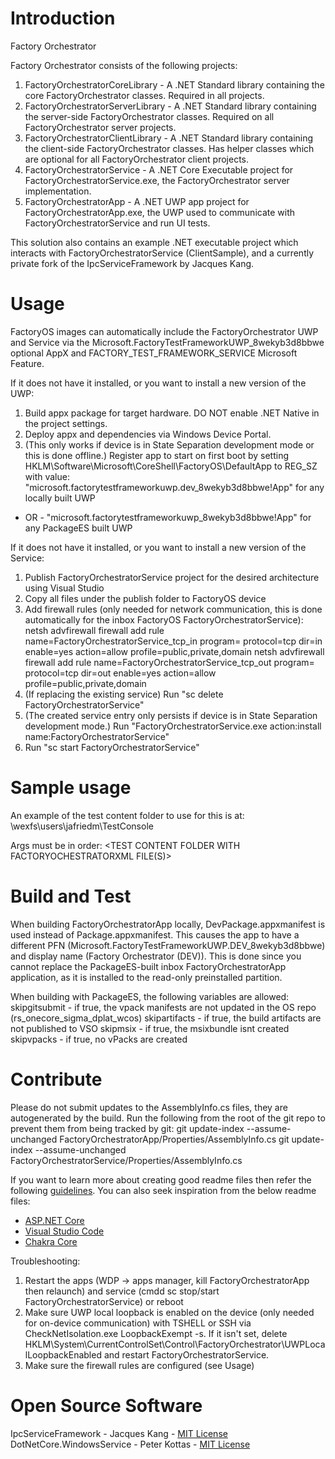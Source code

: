 # Introduction 
Factory Orchestrator

Factory Orchestrator consists of the following projects:
1) FactoryOrchestratorCoreLibrary - A .NET Standard library containing the core FactoryOrchestrator classes. Required in all projects.
2) FactoryOrchestratorServerLibrary - A .NET Standard library containing the server-side FactoryOrchestrator classes. Required on all FactoryOrchestrator server projects.
3) FactoryOrchestratorClientLibrary - A .NET Standard library containing the client-side FactoryOrchestrator classes. Has helper classes which are optional for all FactoryOrchestrator client projects.
4) FactoryOrchestratorService - A .NET Core Executable project for FactoryOrchestratorService.exe, the FactoryOrchestrator server implementation.
5) FactoryOrchestratorApp - A .NET UWP app project for FactoryOrchestratorApp.exe, the UWP used to communicate with FactoryOrchestratorService and run UI tests.

This solution also contains an example .NET executable project which interacts with FactoryOrchestratorService (ClientSample), and a currently private fork of the IpcServiceFramework by Jacques Kang.

# Usage
FactoryOS images can automatically include the FactoryOrchestrator UWP and Service via the Microsoft.FactoryTestFrameworkUWP_8wekyb3d8bbwe optional AppX and FACTORY_TEST_FRAMEWORK_SERVICE Microsoft Feature.

If it does not have it installed, or you want to install a new version of the UWP:
1) Build appx package for target hardware. DO NOT enable .NET Native in the project settings.
2) Deploy appx and dependencies via Windows Device Portal.
3) (This only works if device is in State Separation development mode or this is done offline.) Register app to start on first boot by setting HKLM\Software\Microsoft\CoreShell\FactoryOS\DefaultApp to REG_SZ with value:
"microsoft.factorytestframeworkuwp.dev_8wekyb3d8bbwe!App" for any locally built UWP
- OR - 
"microsoft.factorytestframeworkuwp_8wekyb3d8bbwe!App" for any PackageES built UWP

If it does not have it installed, or you want to install a new version of the Service:
1) Publish FactoryOrchestratorService project for the desired architecture using Visual Studio
2) Copy all files under the publish folder to FactoryOS device
3) Add firewall rules (only needed for network communication, this is done automatically for the inbox FactoryOS FactoryOrchestratorService):
netsh advfirewall firewall add rule name=FactoryOrchestratorService_tcp_in program=<Path to FactoryOrchestratorService.exe> protocol=tcp dir=in enable=yes action=allow profile=public,private,domain
netsh advfirewall firewall add rule name=FactoryOrchestratorService_tcp_out program=<Path to FactoryOrchestratorService.exe> protocol=tcp dir=out enable=yes action=allow profile=public,private,domain
4) (If replacing the existing service) Run "sc delete FactoryOrchestratorService" 
5) (The created service entry only persists if device is in State Separation development mode.) Run "FactoryOrchestratorService.exe action:install name:FactoryOrchestratorService" 
6) Run "sc start FactoryOrchestratorService"

# Sample usage
An example of the test content folder to use for this is at: \\wexfs\users\jafriedm\TestConsole

Args must be in order: <IP ADDRESS> <TEST CONTENT FOLDER WITH FACTORYOCHESTRATORXML FILE(S)> <TARGET FOLDER ON DUT> <TARGET FOLDER ON PC TO SAVE LOGS>

# Build and Test
When building FactoryOrchestratorApp locally, DevPackage.appxmanifest is used instead of Package.appxmanifest. This causes the app to have a different PFN (Microsoft.FactoryTestFrameworkUWP.DEV_8wekyb3d8bbwe) and display name (Factory Orchestrator (DEV)).
This is done since you cannot replace the PackageES-built inbox FactoryOrchestratorApp application, as it is installed to the read-only preinstalled partition.

When building with PackageES, the following variables are allowed:
skipgitsubmit - if true, the vpack manifests are not updated in the OS repo (rs_onecore_sigma_dplat_wcos)
skipartifacts - if true, the build artifacts are not published to VSO
skipmsix - if true, the msixbundle isnt created
skipvpacks - if true, no vPacks are created

# Contribute
Please do not submit updates to the AssemblyInfo.cs files, they are autogenerated by the build. Run the following from the root of the git repo to prevent them from being tracked by git:
git update-index --assume-unchanged FactoryOrchestratorApp/Properties/AssemblyInfo.cs
git update-index --assume-unchanged FactoryOrchestratorService/Properties/AssemblyInfo.cs

If you want to learn more about creating good readme files then refer the following [guidelines](https://www.visualstudio.com/en-us/docs/git/create-a-readme). You can also seek inspiration from the below readme files:
- [ASP.NET Core](https://github.com/aspnet/Home)
- [Visual Studio Code](https://github.com/Microsoft/vscode)
- [Chakra Core](https://github.com/Microsoft/ChakraCore)

Troubleshooting:
1.	Restart the apps (WDP -> apps manager, kill FactoryOrchestratorApp then relaunch) and service (cmdd sc stop/start FactoryOrchestratorService) or reboot
2.	Make sure UWP local loopback is enabled on the device (only needed for on-device communication) with TSHELL or SSH via CheckNetIsolation.exe LoopbackExempt -s. If it isn't set, delete HKLM\System\CurrentControlSet\Control\FactoryOrchestrator\UWPLocalLoopbackEnabled and restart FactoryOrchestratorService.
3.  Make sure the firewall rules are configured (see Usage)


# Open Source Software
IpcServiceFramework - Jacques Kang - [MIT License](https://github.com/jacqueskang/IpcServiceFramework/blob/develop/LICENSE)
DotNetCore.WindowsService - Peter Kottas - [MIT License](https://github.com/PeterKottas/DotNetCore.WindowsService/blob/master/LICENSE)